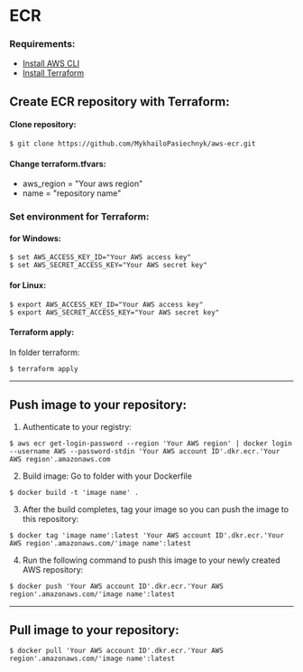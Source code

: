 # ECR

### Requirements:
- [Install AWS CLI](https://docs.aws.amazon.com/cli/latest/userguide/getting-started-install.html)
- [Install Terraform](https://developer.hashicorp.com/terraform/tutorials/aws-get-started/install-cli)

## Create ECR repository with Terraform:

#### Clone repository:

```
$ git clone https://github.com/MykhailoPasiechnyk/aws-ecr.git
```

#### Change terraform.tfvars:
- aws_region = "Your aws region"
- name       = "repository name"

### Set environment for Terraform:

#### for Windows:
```
$ set AWS_ACCESS_KEY_ID="Your AWS access key"
$ set AWS_SECRET_ACCESS_KEY="Your AWS secret key"
```

#### for Linux:
```
$ export AWS_ACCESS_KEY_ID="Your AWS access key"
$ export AWS_SECRET_ACCESS_KEY="Your AWS secret key"
```

#### Terraform apply:
In folder terraform:
```
$ terraform apply
```
---
## Push image to your repository:

1. Authenticate to your registry:
```
$ aws ecr get-login-password --region 'Your AWS region' | docker login --username AWS --password-stdin 'Your AWS account ID'.dkr.ecr.'Your AWS region'.amazonaws.com
```

2. Build image:
Go to folder with your Dockerfile
```
$ docker build -t 'image name' .
```

3. After the build completes, tag your image so you can push the image to this repository:
```
$ docker tag 'image name':latest 'Your AWS account ID'.dkr.ecr.'Your AWS region'.amazonaws.com/'image name':latest
```

4. Run the following command to push this image to your newly created AWS repository:
```
$ docker push 'Your AWS account ID'.dkr.ecr.'Your AWS region'.amazonaws.com/'image name':latest
```
---
## Pull image to your repository:
```
$ docker pull 'Your AWS account ID'.dkr.ecr.'Your AWS region'.amazonaws.com/'image name':latest
```